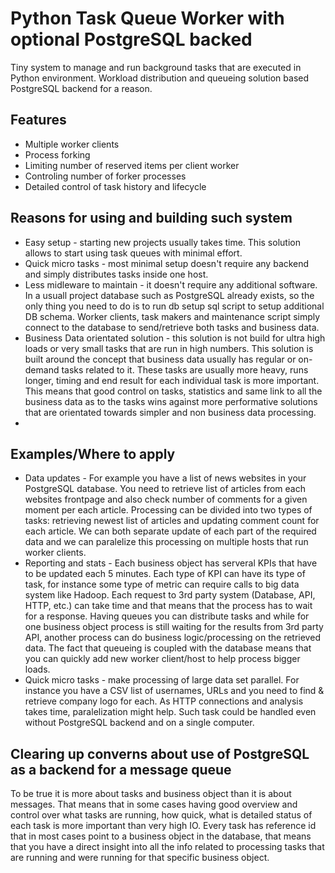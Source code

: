 Python Task Queue Worker with optional PostgreSQL backed
==========================

Tiny system to manage and run background tasks that are executed in Python environment. Workload distribution and queueing solution based PostgreSQL backend for a reason.

Features
------------------------
 * Multiple worker clients
 * Process forking
 * Limiting number of reserved items per client worker
 * Controling number of forker processes
 * Detailed control of task history and lifecycle

Reasons for using and building such system
-------------------------
 * Easy setup - starting new projects usually takes time. This solution allows to start using task queues with minimal effort.
 * Quick micro tasks - most minimal setup doesn't require any backend and simply distributes tasks inside one host.
 * Less midleware to maintain - it doesn't require any additional software. In a usuall project database such as PostgreSQL already exists, so the only thing you need to do is to run db setup sql script to setup additional DB schema. Worker clients, task makers and maintenance script simply connect to the database to send/retrieve both tasks and business data.
 * Business Data orientated solution - this solution is not build for ultra high loads or very small tasks that are run in high numbers. This solution is built around the concept that business data usually has regular or on-demand tasks related to it. These tasks are usually more heavy, runs longer, timing and end result for each individual task is more important. This means that good control on tasks, statistics and same link to all the business data as to the tasks wins against more performative solutions that are orientated towards simpler and non business data processing.
 * 
 
Examples/Where to apply
------------------------------------------------
 * Data updates - For example you have a list of news websites in your PostgreSQL database. You need to retrieve list of articles from each websites frontpage and also check number of comments for a given moment per each article. Processing can be divided into two types of tasks: retrieving newest list of articles and updating comment count for each article. We can both separate update of each part of the required data and we can paralelize this processing on multiple hosts that run worker clients.
 * Reporting and stats - Each business object has serveral KPIs that have to be updated each 5 minutes. Each type of KPI can have its type of task, for instance some type of metric can require calls to big data system like Hadoop. Each request to 3rd party system (Database, API, HTTP, etc.) can take time and that means that the process has to wait for a response. Having queues you can distribute tasks and while for one business object process is still waiting for the results from 3rd party API, another process can do business logic/processing on the retrieved data. The fact that queueing is coupled with the database means that you can quickly add new worker client/host to help process bigger loads.
 * Quick micro tasks - make processing of large data set parallel. For instance you have a CSV list of usernames, URLs and you need to find & retrieve company logo for each. As HTTP connections and analysis takes time, paralelization might help. Such task could be handled even without PostgreSQL backend and on a single computer.

Clearing up converns about use of PostgreSQL as a backend for a message queue
---------------------------------------------
To be true it is more about tasks and business object than it is about messages. That means that in some cases having good overview and control over what tasks are running, how quick, what is detailed status of each task is more important than very high IO. Every task has reference id that in most cases point to a business object in the database, that means that you have a direct insight into all the info related to processing tasks that are running and were running for that specific business object.
